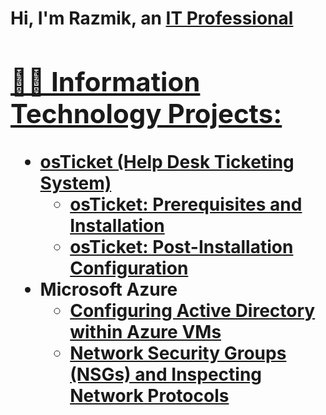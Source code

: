 <h1>Hi, I'm Razmik, an <a href="https://linkedin.com/in/RazmikAlexander">IT Professional

<h2>👨‍💻 Information Technology Projects:</h2>

- <b>osTicket (Help Desk Ticketing System)</b>
  - [osTicket: Prerequisites and Installation](https://github.com/RazmikAlexander/osticket-prereqs)
  - [osTicket: Post-Installation Configuration](https://github.com/RazmikAlexander/post-install-config)
- <b>Microsoft Azure</b>
  - [Configuring Active Directory within Azure VMs](https://github.com/RazmikAlexander/configure-ad)
  - [Network Security Groups (NSGs) and Inspecting Network Protocols](https://github.com/RazmikAlexander/azure-network-protocols)

